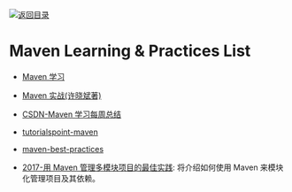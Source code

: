 [![返回目录](https://user-images.githubusercontent.com/5803001/38079637-ff0abcf0-3371-11e8-9b76-ad651620afc7.jpg)](https://github.com/wxyyxc1992/Awesome-Lists)

# Maven Learning & Practices List

- [Maven 学习](https://tracylihui.github.io/2015/07/09/Maven%E5%AD%A6%E4%B9%A0/)

* [Maven 实战(许晓斌著)](http://www.linuxidc.com/Linux/2014-12/110503.htm)

- [CSDN-Maven 学习每周总结](http://blog.csdn.net/lfsfxy9/article/category/1516519)

* [tutorialspoint-maven](https://ayayui.gitbooks.io/tutorialspoint-maven/content/book/maven_build_life_cycle.html)

- [maven-best-practices](http://www.kyleblaney.com/maven-best-practices/)

- [2017-用 Maven 管理多模块项目的最佳实践](https://parg.co/AaN): 将介绍如何使用 Maven 来模块化管理项目及其依赖。
